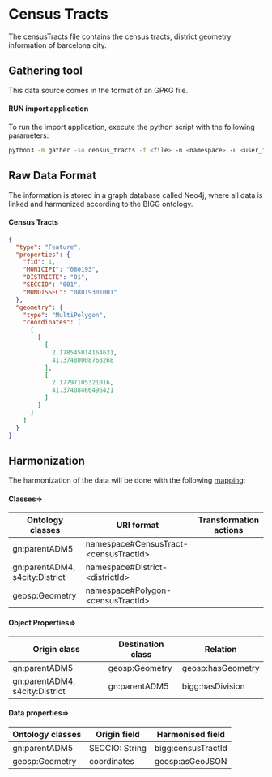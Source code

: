 # Census Tracts

The censusTracts file contains the census tracts, district geometry information of barcelona city.

## Gathering tool

This data source comes in the format of an GPKG file.

#### RUN import application

To run the import application, execute the python script with the following parameters:

```bash
python3 -m gather -so census_tracts -f <file> -n <namespace> -u <user_importing> -tz <file_timezone> -st <storage>
```

## Raw Data Format

The information is stored in a graph database called Neo4j, where all data is linked and harmonized according to the
BIGG ontology.

#### Census Tracts

````json
{
  "type": "Feature",
  "properties": {
    "fid": 1,
    "MUNICIPI": "080193",
    "DISTRICTE": "01",
    "SECCIO": "001",
    "MUNDISSEC": "08019301001"
  },
  "geometry": {
    "type": "MultiPolygon",
    "coordinates": [
      [
        [
          [
            2.178545014164631,
            41.37480008768268
          ],
          [
            2.17797105321016,
            41.37408466496421
          ]
        ]
      ]
    ]
  }
}
````

## Harmonization

The harmonization of the data will be done with the following [mapping](mapping.yaml):

#### Classes=>

| Ontology classes               | URI format                                  | Transformation actions |
|--------------------------------|---------------------------------------------|------------------------|
| gn:parentADM5                  | namespace#CensusTract-&lt;censusTractId&gt; |                        |
| gn:parentADM4, s4city:District | namespace#District-&lt;districtId&gt;       |                        |
| geosp:Geometry                 | namespace#Polygon-&lt;censusTractId&gt;     |                        |

#### Object Properties=>

| Origin class                   | Destination class | Relation          |
|--------------------------------|-------------------|-------------------|
| gn:parentADM5                  | geosp:Geometry    | geosp:hasGeometry |
| gn:parentADM4, s4city:District | gn:parentADM5     | bigg:hasDivision  |

#### Data properties=>

| Ontology classes | Origin field   | Harmonised field   |
|------------------|----------------|--------------------|
| gn:parentADM5    | SECCIO: String | bigg:censusTractId |
| geosp:Geometry   | coordinates    | geosp:asGeoJSON    |